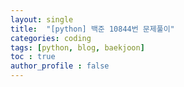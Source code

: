 ```yaml
---
layout: single
title:  "[python] 백준 10844번 문제풀이"
categories: coding
tags: [python, blog, baekjoon] 
toc : true
author_profile : false 
---
```

